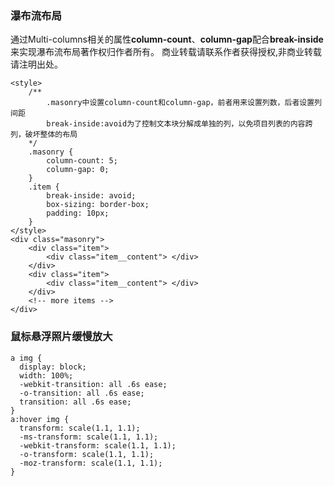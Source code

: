 ### 瀑布流布局
通过Multi-columns相关的属性**column-count**、**column-gap**配合**break-inside**来实现瀑布流布局著作权归作者所有。
商业转载请联系作者获得授权,非商业转载请注明出处。

	<style>
        /**
            .masonry中设置column-count和column-gap，前者用来设置列数，后者设置列间距 
            break-inside:avoid为了控制文本块分解成单独的列，以免项目列表的内容跨列，破坏整体的布局
        */
        .masonry {
            column-count: 5;
            column-gap: 0;
        }
        .item {
            break-inside: avoid;
            box-sizing: border-box;
            padding: 10px;
        }
    </style>
    <div class="masonry">
        <div class="item">
            <div class="item__content"> </div>
        </div>
        <div class="item">
            <div class="item__content"> </div>
        </div>
        <!-- more items -->
    </div>


### 鼠标悬浮照片缓慢放大

	a img {
	  display: block;
	  width: 100%;
	  -webkit-transition: all .6s ease;
	  -o-transition: all .6s ease;
	  transition: all .6s ease;
	}
	a:hover img {
	  transform: scale(1.1, 1.1);
	  -ms-transform: scale(1.1, 1.1);
	  -webkit-transform: scale(1.1, 1.1);
	  -o-transform: scale(1.1, 1.1);
	  -moz-transform: scale(1.1, 1.1);
	}